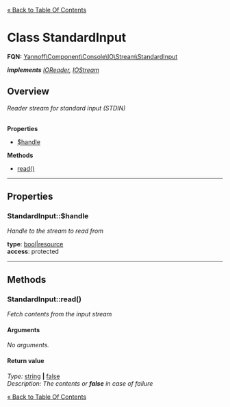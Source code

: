 [&laquo; Back to Table Of Contents](/doc/api/index.md)

# Class StandardInput

**FQN:** [Yannoff\Component\Console\IO\Stream\StandardInput][self]
<br/>

_**implements** [IOReader](/doc/api/IO/Stream/IOReader.md), [IOStream](/doc/api/IO/Stream/IOStream.md)_


## Overview

_Reader stream for standard input (STDIN)_
<br/><br/>

**Properties**

- [$handle](#handle)

**Methods**

- [read()](#read)

---

## Properties


### <a name="handle">StandardInput::$handle</a>


_Handle to the stream to read from_

**type**: [bool|resource](https://www.php.net/manual-lookup.php?pattern=bool|resource)<br/>
**access**: protected<br/>


---

## Methods


### <a name="read">StandardInput::read()</a>
_Fetch contents from the input stream_

#### Arguments

_No arguments._

#### Return value

_Type:_ [string](https://www.php.net/manual/language.types.string.php) **&#124;** [false](https://www.php.net/manual-lookup.php?pattern=false)<br />_Description: The contents or **false** in case of failure_



[self]: StandardInput.md

[&laquo; Back to Table Of Contents](/doc/api/index.md)

